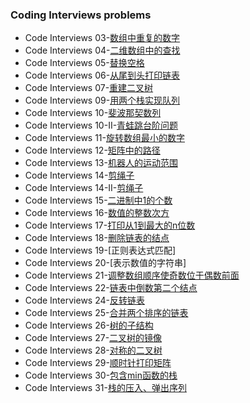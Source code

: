 ###  Coding Interviews problems

- Code Interviews 03-[数组中重复的数字](https://leetcode-cn.com/problems/shu-zu-zhong-zhong-fu-de-shu-zi-lcof/)
- Code Interviews 04-[二维数组中的查找](https://leetcode-cn.com/problems/er-wei-shu-zu-zhong-de-cha-zhao-lcof/)
- Code Interviews 05-[替换空格](https://leetcode-cn.com/problems/ti-huan-kong-ge-lcof/)
- Code Interviews 06-[从尾到头打印链表](https://leetcode-cn.com/problems/cong-wei-dao-tou-da-yin-lian-biao-lcof/)
- Code Interviews 07-[重建二叉树](https://leetcode-cn.com/problems/zhong-jian-er-cha-shu-lcof/)
- Code Interviews 09-[用两个栈实现队列](https://leetcode-cn.com/problems/yong-liang-ge-zhan-shi-xian-dui-lie-lcof/)
- Code Interviews 10-[斐波那契数列](https://leetcode-cn.com/problems/fei-bo-na-qi-shu-lie-lcof/)
- Code Interviews 10-II-[青蛙跳台阶问题](https://leetcode-cn.com/problems/qing-wa-tiao-tai-jie-wen-ti-lcof/)
- Code Interviews 11-[旋转数组最小的数字](https://leetcode-cn.com/problems/xuan-zhuan-shu-zu-de-zui-xiao-shu-zi-lcof/)
- Code Interviews 12-[矩阵中的路径](https://leetcode-cn.com/problems/ju-zhen-zhong-de-lu-jing-lcof/)
- Code Interviews 13-[机器人的运动范围](https://leetcode-cn.com/problems/ji-qi-ren-de-yun-dong-fan-wei-lcof/)
- Code Interviews 14-[剪绳子](https://leetcode-cn.com/problems/jian-sheng-zi-lcof/)
- Code Interviews 14-II-[剪绳子](https://leetcode-cn.com/problems/jian-sheng-zi-ii-lcof/)
- Code Interviews 15-[二进制中1的个数](https://leetcode-cn.com/problems/er-jin-zhi-zhong-1de-ge-shu-lcof/)
- Code Interviews 16-[数值的整数次方](https://leetcode-cn.com/problems/shu-zhi-de-zheng-shu-ci-fang-lcof/)
- Code Interviews 17-[打印从1到最大的n位数](https://leetcode-cn.com/problems/da-yin-cong-1dao-zui-da-de-nwei-shu-lcof/)
- Code Interviews 18-[删除链表的结点](https://leetcode-cn.com/problems/shan-chu-lian-biao-de-jie-dian-lcof/)
- Code Interviews 19-[正则表达式匹配]
- Code Interviews 20-[表示数值的字符串]
- Code Interviews 21-[调整数组顺序使奇数位于偶数前面](https://leetcode-cn.com/problems/diao-zheng-shu-zu-shun-xu-shi-qi-shu-wei-yu-ou-shu-qian-mian-lcof/)
- Code Interviews 22-[链表中倒数第二个结点](https://leetcode-cn.com/problems/lian-biao-zhong-dao-shu-di-kge-jie-dian-lcof/)
- Code Interviews 24-[反转链表](https://leetcode-cn.com/problems/fan-zhuan-lian-biao-lcof/)
- Code Interviews 25-[合并两个排序的链表](https://leetcode-cn.com/problems/he-bing-liang-ge-pai-xu-de-lian-biao-lcof/)
- Code Interviews 26-[树的子结构](https://leetcode-cn.com/problems/shu-de-zi-jie-gou-lcof/)
- Code Interviews 27-[二叉树的镜像](https://leetcode-cn.com/problems/er-cha-shu-de-jing-xiang-lcof/)
- Code Interviews 28-[对称的二叉树](https://leetcode-cn.com/problems/dui-cheng-de-er-cha-shu-lcof/)
- Code Interviews 29-[顺时针打印矩阵](https://leetcode-cn.com/problems/shun-shi-zhen-da-yin-ju-zhen-lcof/)
- Code Interviews 30-[包含min函数的栈](https://leetcode-cn.com/problems/bao-han-minhan-shu-de-zhan-lcof/submissions/)
- Code Interviews 31-[栈的压入、弹出序列](https://leetcode-cn.com/problems/zhan-de-ya-ru-dan-chu-xu-lie-lcof/)




